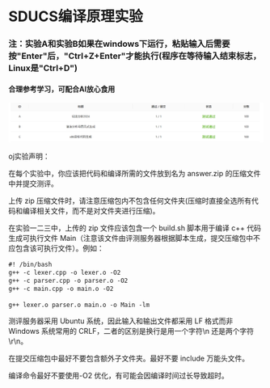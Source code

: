 # SDUCS编译原理实验

### 注：实验A和实验B如果在windows下运行，粘贴输入后需要按"Enter"后，"Ctrl+Z+Enter"才能执行(程序在等待**输入结束标志**，Linux是"Ctrl+D")

#### 合理参考学习，可配合AI放心食用

![OJ展示图](IMAGES/oj.png)

oj实验声明：

在每个实验中，你应该把代码和编译所需的文件放到名为 answer.zip 的压缩文件中并提交测评。

上传 zip 压缩文件时，请注意压缩包内不包含任何文件夹(压缩时直接全选所有代码和编译相关文件，而不是对文件夹进行压缩)。

在实验一二三中，上传的 zip 文件应该包含一个 build.sh 脚本用于编译 c++ 代码生成可执行文件 Main（注意该文件由评测服务器根据脚本生成，提交压缩包中不应包含该可执行文件）。例如：

```
#! /bin/bash
g++ -c lexer.cpp -o lexer.o -O2
g++ -c parser.cpp -o parser.o -O2
g++ -c main.cpp -o main.o -O2

g++ lexer.o parser.o main.o -o Main -lm
```

测评服务器采用 Ubuntu 系统，因此输入和输出文件都采用 LF 格式而非 Windows 系统常用的 CRLF，二者的区别是换行是用一个字符\n 还是两个字符\r\n。

在提交压缩包中最好不要包含额外子文件夹。最好不要 include 万能头文件。

编译命令最好不要使用-O2 优化，有可能会因编译时间过长导致超时。
